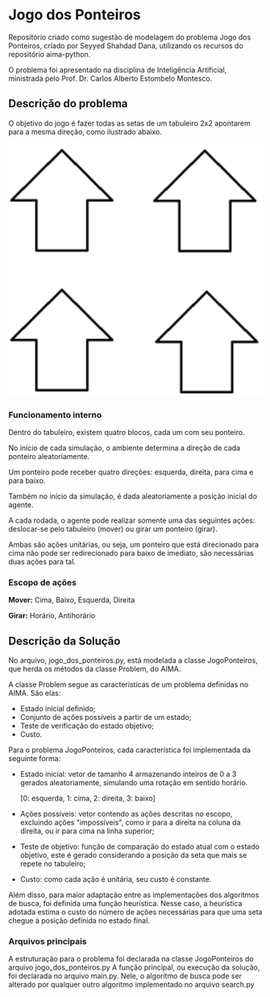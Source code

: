 # Jogo dos Ponteiros
Repositório criado como sugestão de modelagem do problema Jogo dos Ponteiros, criado por Seyyed Shahdad Dana, utilizando os recursos do repositório aima-python.

O problema foi apresentado na disciplina de Inteligência Artificial, ministrada pelo Prof. Dr. Carlos Alberto Estombelo Montesco.
## Descrição do problema
O objetivo do jogo é fazer todas as setas de um tabuleiro 2x2 apontarem para a mesma direção, como ilustrado abaixo.

![tabuleiro 2x2 com quatro setas brancas apontadas para cima](image.png)
### Funcionamento interno
Dentro do tabuleiro, existem quatro blocos, cada um com seu ponteiro.

No início de cada simulação, o ambiente determina a direção de cada ponteiro aleatoriamente.

Um ponteiro pode receber quatro direções: esquerda, direita, para cima e para baixo.

Também no início da simulação, é dada aleatoriamente a posição inicial do agente.

A cada rodada, o agente pode realizar somente uma das seguintes ações: deslocar-se pelo tabuleiro (mover) ou girar um ponteiro (girar).

Ambas são ações unitárias, ou seja, um ponteiro que está direcionado para cima não pode ser redirecionado para baixo de imediato, são necessárias duas ações para tal.

### Escopo de ações
**Mover:** Cima, Baixo, Esquerda, Direita

**Girar:** Horário, Antihorário

## Descrição da Solução
No arquivo, jogo_dos_ponteiros.py, está modelada a classe JogoPonteiros, que herda os métodos da classe Problem, do AIMA.

A classe Problem segue as características de um problema definidas no AIMA. São elas:

- Estado inicial definido;
- Conjunto de ações possíveis a partir de um estado;
- Teste de verificação do estado objetivo;
- Custo.

Para o problema JogoPonteiros, cada característica foi implementada da seguinte forma:

- Estado inicial: vetor de tamanho 4 armazenando inteiros de 0 a 3 gerados aleatoriamente, simulando uma rotação em sentido horário.

    [0: esquerda, 1: cima, 2: direita, 3: baixo]
- Ações possíveis: vetor contendo as ações descritas no escopo, excluindo ações "impossíveis", como ir para a direita na coluna da direita, ou ir para cima na linha superior;
- Teste de objetivo: função de comparação do estado atual com o estado objetivo, este é gerado considerando a posição da seta que mais se repete no tabuleiro;
- Custo: como cada ação é unitária, seu custo é constante.

Além disso, para maior adaptação entre as implementações dos algoritmos de busca, foi definida uma função heurística. Nesse caso, a heurística adotada estima o custo do número de ações necessárias para que uma seta chegue à posição definida no estado final.

### Arquivos principais
A estruturação para o problema foi declarada na classe JogoPonteiros do arquivo jogo_dos_ponteiros.py
A função principal, ou execução da solução, foi declarada no arquivo main.py. Nele, o algoritmo de busca pode ser alterado por qualquer outro algoritmo implementado no arquivo search.py
